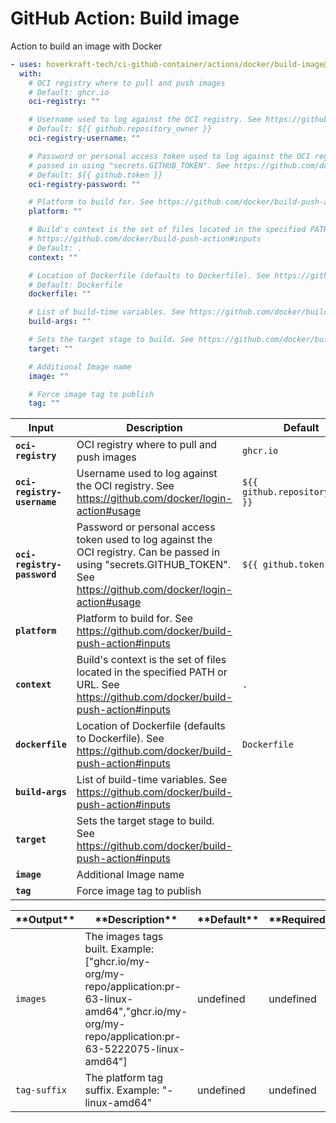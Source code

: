 <!-- start title -->

# GitHub Action: Build image

<!-- end title -->
<!-- start description -->

Action to build an image with Docker

<!-- end description -->
<!-- start contents -->
<!-- end contents -->
<!-- start usage -->

```yaml
- uses: hoverkraft-tech/ci-github-container/actions/docker/build-image@v0.1.6
  with:
    # OCI registry where to pull and push images
    # Default: ghcr.io
    oci-registry: ""

    # Username used to log against the OCI registry. See https://github.com/docker/login-action#usage
    # Default: ${{ github.repository_owner }}
    oci-registry-username: ""

    # Password or personal access token used to log against the OCI registry. Can be
    # passed in using "secrets.GITHUB_TOKEN". See https://github.com/docker/login-action#usage
    # Default: ${{ github.token }}
    oci-registry-password: ""

    # Platform to build for. See https://github.com/docker/build-push-action#inputs
    platform: ""

    # Build's context is the set of files located in the specified PATH or URL. See
    # https://github.com/docker/build-push-action#inputs
    # Default: .
    context: ""

    # Location of Dockerfile (defaults to Dockerfile). See https://github.com/docker/build-push-action#inputs
    # Default: Dockerfile
    dockerfile: ""

    # List of build-time variables. See https://github.com/docker/build-push-action#inputs
    build-args: ""

    # Sets the target stage to build. See https://github.com/docker/build-push-action#inputs
    target: ""

    # Additional Image name
    image: ""

    # Force image tag to publish
    tag: ""
```

<!-- end usage -->
<!-- start inputs -->

| **Input**                              | **Description**                                                                                                                                                         | **Default**                                 | **Required** |
| -------------------------------------- | ----------------------------------------------------------------------------------------------------------------------------------------------------------------------- | ------------------------------------------- | ------------ |
| **<code>oci-registry</code>**          | OCI registry where to pull and push images                                                                                                                              | <code>ghcr.io</code>                        | **true**     |
| **<code>oci-registry-username</code>** | Username used to log against the OCI registry. See https://github.com/docker/login-action#usage                                                                         | <code>${{ github.repository_owner }}</code> | **true**     |
| **<code>oci-registry-password</code>** | Password or personal access token used to log against the OCI registry. Can be passed in using "secrets.GITHUB_TOKEN". See https://github.com/docker/login-action#usage | <code>${{ github.token }}</code>            | **true**     |
| **<code>platform</code>**              | Platform to build for. See https://github.com/docker/build-push-action#inputs                                                                                           |                                             | **true**     |
| **<code>context</code>**               | Build's context is the set of files located in the specified PATH or URL. See https://github.com/docker/build-push-action#inputs                                        | <code>.</code>                              | **false**    |
| **<code>dockerfile</code>**            | Location of Dockerfile (defaults to Dockerfile). See https://github.com/docker/build-push-action#inputs                                                                 | <code>Dockerfile</code>                     | **false**    |
| **<code>build-args</code>**            | List of build-time variables. See https://github.com/docker/build-push-action#inputs                                                                                    |                                             | **false**    |
| **<code>target</code>**                | Sets the target stage to build. See https://github.com/docker/build-push-action#inputs                                                                                  |                                             | **false**    |
| **<code>image</code>**                 | Additional Image name                                                                                                                                                   |                                             | **false**    |
| **<code>tag</code>**                   | Force image tag to publish                                                                                                                                              |                                             | **false**    |

<!-- end inputs -->
<!-- start outputs -->

| \***\*Output\*\***      | \***\*Description\*\***                                                                                                                                 | \***\*Default\*\*** | \***\*Required\*\*** |
| ----------------------- | ------------------------------------------------------------------------------------------------------------------------------------------------------- | ------------------- | -------------------- |
| <code>images</code>     | The images tags built. Example: ["ghcr.io/my-org/my-repo/application:pr-63-linux-amd64","ghcr.io/my-org/my-repo/application:pr-63-5222075-linux-amd64"] | undefined           | undefined            |
| <code>tag-suffix</code> | The platform tag suffix. Example: "-linux-amd64"                                                                                                        | undefined           | undefined            |

<!-- end outputs -->
<!-- start [.github/ghadocs/examples/] -->
<!-- end [.github/ghadocs/examples/] -->
